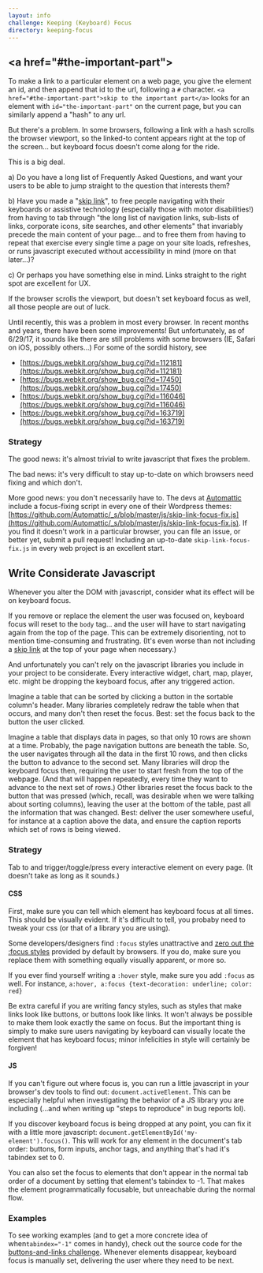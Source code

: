 ```yaml
---
layout: info
challenge: Keeping (Keyboard) Focus
directory: keeping-focus
---
```


## &lt;a href="#the-important-part"&gt;

To make a link to a particular element on a web page, you give the element an id, and then append that id to the url, following a `#` character. `<a href="#the-important-part">skip to the important part</a>` looks for an element with `id="the-important-part"` on the current page, but you can similarly append a "hash" to any url.

But there's a problem. In some browsers, following a link with a hash scrolls the browser viewport, so the linked-to content appears right at the top of the screen... but keyboard focus doesn't come along for the ride.

This is a big deal.

a) Do you have a long list of Frequently Asked Questions, and want your users to be able to jump straight to the question that interests them?

b) Have you made a "[skip link](http://webaim.org/techniques/skipnav/)", to free people navigating with their keyboards or assistive technology (especially those with motor disabilities!) from having to tab through "the long list of navigation links, sub-lists of links, corporate icons, site searches, and other elements" that invariably precede the main content of your page... and to free them from having to repeat that exercise every single time a page on your site loads, refreshes, or runs javascript executed without accessibility in mind (more on that later...)?

c) Or perhaps you have something else in mind. Links straight to the right spot are excellent for UX.

If the browser scrolls the viewport, but doesn't set keyboard focus as well, all those people are out of luck.

Until recently, this was a problem in most every browser. In recent months and years, there have been some improvements! But unfortunately, as of 6/29/17, it sounds like there are still problems with some browsers (IE, Safari on iOS, possibly others...) For some of the sordid history, see
  - [https://bugs.webkit.org/show_bug.cgi?id=112181](https://bugs.webkit.org/show_bug.cgi?id=112181)
  - [https://bugs.webkit.org/show_bug.cgi?id=17450](https://bugs.webkit.org/show_bug.cgi?id=17450)
  - [https://bugs.webkit.org/show_bug.cgi?id=116046](https://bugs.webkit.org/show_bug.cgi?id=116046)
  - [https://bugs.webkit.org/show_bug.cgi?id=163719](https://bugs.webkit.org/show_bug.cgi?id=163719)

### Strategy

The good news: it's almost trivial to write javascript that fixes the problem.

The bad news: it's very difficult to stay up-to-date on which browsers need fixing and which don't.

More good news: you don't necessarily have to. The devs at [Automattic](https://automattic.com/diversity-and-inclusion/) include a focus-fixing script in every one of their Wordpress themes: [https://github.com/Automattic/_s/blob/master/js/skip-link-focus-fix.js](https://github.com/Automattic/_s/blob/master/js/skip-link-focus-fix.js). If you find it doesn't work in a particular browser, you can file an issue, or better yet, submit a pull request! Including an up-to-date `skip-link-focus-fix.js` in every web project is an excellent start.


## Write Considerate Javascript

Whenever you alter the DOM with javascript, consider what its effect will be on keyboard focus.

If you remove or replace the element the user was focused on, keyboard focus will reset to the `body` tag... and the user will have to start navigating again from the top of the page. This can be extremely disorienting, not to mention time-consuming and frustrating. (It's even worse than not including a [skip link](http://webaim.org/techniques/skipnav/) at the top of your page when necessary.)

And unfortunately you can't rely on the javascript libraries you include in your project to be considerate. Every interactive widget, chart, map, player, etc. might be dropping the keyboard focus, after any triggered action.

Imagine a table that can be sorted by clicking a button in the sortable column's header. Many libraries completely redraw the table when that occurs, and many don't then reset the focus. Best: set the focus back to the button the user clicked.

Imagine a table that displays data in pages, so that only 10 rows are shown at a time. Probably, the page navigation buttons are beneath the table. So, the user navigates through all the data in the first 10 rows, and then clicks the button to advance to the second set. Many libraries will drop the keyboard focus then, requiring the user to start fresh from the top of the webpage. (And that will happen repeatedly, every time they want to advance to the next set of rows.) Other libraries reset the focus back to the button that was pressed (which, recall, was desirable when we were talking about sorting columns), leaving the user at the bottom of the table, past all the information that was changed. Best: deliver the user somewhere useful, for instance at a caption above the data, and ensure the caption reports which set of rows is being viewed.

### Strategy

Tab to and trigger/toggle/press every interactive element on every page. (It doesn't take as long as it sounds.)

#### CSS

First, make sure you can tell which element has keyboard focus at all times. This should be visually evident. If it's difficult to tell, you probaby need to tweak your css (or that of a library you are using).

Some developers/designers find `:focus` styles unattractive and [zero out the :focus styles](http://a11yproject.com/posts/never-remove-css-outlines/) provided by default by browsers. If you do, make sure you replace them with something equally visually apparent, or more so.

If you ever find yourself writing a `:hover` style, make sure you add `:focus` as well. For instance, `a:hover, a:focus {text-decoration: underline; color: red}`

Be extra careful if you are writing fancy styles, such as styles that make links look like buttons, or buttons look like links. It won't always be possible to make them look exactly the same on focus. But the important thing is simply to make sure users navigating by keyboard can visually locate the element that has keyboard focus; minor infelicities in style will certainly be forgiven!

#### JS

If you can't figure out where focus is, you can run a little javascript in your browser's dev tools to find out: `document.activeElement`. This can be especially helpful when investigating the behavior of a JS library you are including (...and when writing up "steps to reproduce" in bug reports lol).

If you discover keyboard focus is being dropped at any point, you can fix it with a little more javascript: `document.getElementById('my-element').focus()`. This will work for any element in the document's tab order: buttons, form inputs, anchor tags, and anything that's had it's tabindex set to 0.

You can also set the focus to elements that don't appear in the normal tab order of a document by setting that element's tabindex to -1. That makes the element programmatically focusable, but unreachable during the normal flow.

### Examples

To see working examples (and to get a more concrete idea of when`tabindex="-1"` comes in handy), check out the source code for the [buttons-and-links challenge](/buttons-and-links/challenge/). Whenever elements disappear, keyboard focus is manually set, delivering the user where they need to be next.
